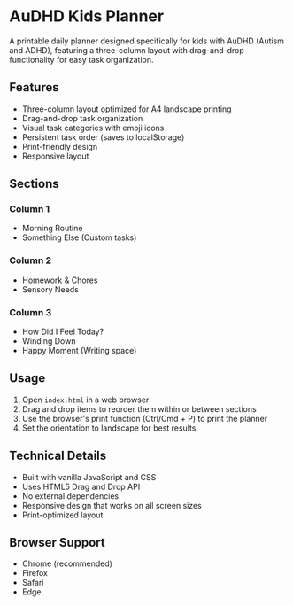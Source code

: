 # AuDHD Kids Planner

A printable daily planner designed specifically for kids with AuDHD (Autism and ADHD), featuring a three-column layout with drag-and-drop functionality for easy task organization.

## Features

- Three-column layout optimized for A4 landscape printing
- Drag-and-drop task organization
- Visual task categories with emoji icons
- Persistent task order (saves to localStorage)
- Print-friendly design
- Responsive layout

## Sections

### Column 1
- Morning Routine
- Something Else (Custom tasks)

### Column 2
- Homework & Chores
- Sensory Needs

### Column 3
- How Did I Feel Today?
- Winding Down
- Happy Moment (Writing space)

## Usage

1. Open `index.html` in a web browser
2. Drag and drop items to reorder them within or between sections
3. Use the browser's print function (Ctrl/Cmd + P) to print the planner
4. Set the orientation to landscape for best results

## Technical Details

- Built with vanilla JavaScript and CSS
- Uses HTML5 Drag and Drop API
- No external dependencies
- Responsive design that works on all screen sizes
- Print-optimized layout

## Browser Support

- Chrome (recommended)
- Firefox
- Safari
- Edge 